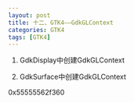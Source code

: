 ```yaml
---
layout: post
title: 十二、GTK4——GdkGLContext
categories: GTK4
tags: [GTK4]
---
```


1. GdkDisplay中创建GdkGLContext

2. GdkSurface中创建GdkGLContext


0x55555562f360